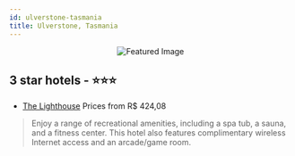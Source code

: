 ```yaml
---
id: ulverstone-tasmania
title: Ulverstone, Tasmania
---
```


<center><img src="https://i.travelapi.com/hotels/7000000/6230000/6220500/6220486/15698a06_z.jpg" alt="Featured Image" /></center>


##  3 star hotels - ⭐️⭐️⭐️

-    [The Lighthouse](https://us.hurb.com/hotels/ulverstone/the-lighthouse-JNP-JP852904?cmp=18055) Prices from R$ 424,08
   > Enjoy a range of recreational amenities, including a spa tub, a sauna, and a fitness center. This hotel also features complimentary wireless Internet access and an arcade/game room.
